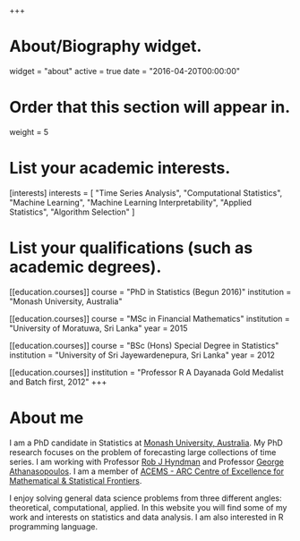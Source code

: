 +++
# About/Biography widget.
widget = "about"
active = true
date = "2016-04-20T00:00:00"

# Order that this section will appear in.
weight = 5

# List your academic interests.
[interests]
  interests = [
    "Time Series Analysis",
    "Computational Statistics",
    "Machine Learning",
    "Machine Learning Interpretability",
    "Applied Statistics",
    "Algorithm Selection"
  ]
  
# List your qualifications (such as academic degrees).
[[education.courses]]
  course = "PhD in Statistics (Begun 2016)"
  institution = "Monash University, Australia"

[[education.courses]]
  course = "MSc in Financial Mathematics"
  institution = "University of Moratuwa, Sri Lanka"
  year = 2015

[[education.courses]]
  course = "BSc (Hons) Special Degree in Statistics"
  institution = "University of Sri Jayewardenepura, Sri Lanka"
  year = 2012
  
[[education.courses]]
  institution = "Professor R A Dayanada Gold Medalist and Batch first, 2012"
+++

# About me

I am a PhD candidate in Statistics at [Monash University, Australia](https://www.monash.edu/). My PhD research focuses on the problem of forecasting large collections of time series. I am working with Professor [Rob J Hyndman](https://robjhyndman.com/hyndsight/) and Professor [George Athanasopoulos](https://research.monash.edu/en/persons/george-athanasopoulos). I am a member of [ACEMS - ARC Centre of Excellence for Mathematical & Statistical Frontiers](https://acems.org.au/our-people/thiyanga-talagala).

I enjoy solving general data science problems from three different angles: theoretical, computational, applied. In this website you will find some of my work and interests on statistics and data analysis. I am also interested in R programming language.